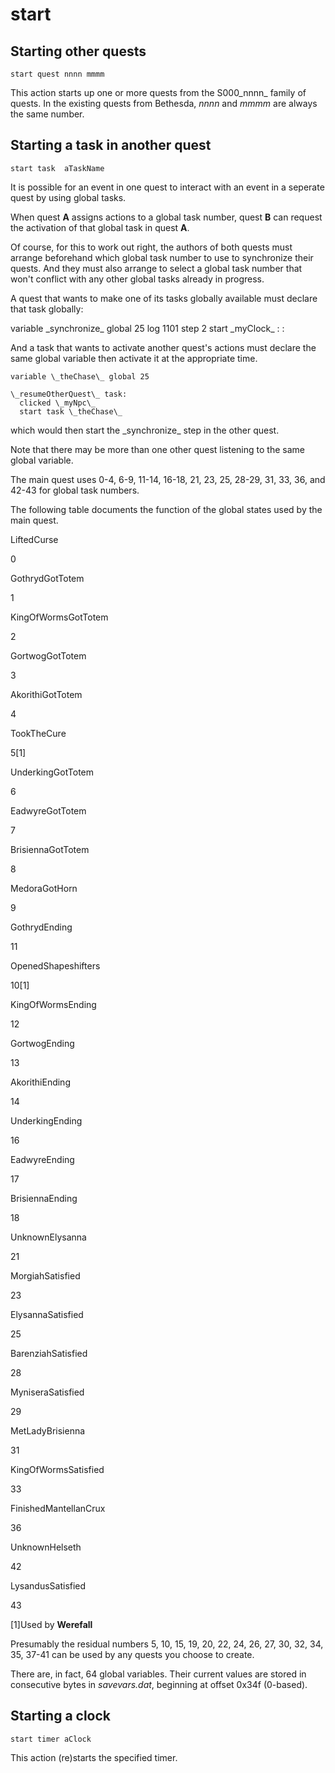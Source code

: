 # start

## Starting other quests

    start quest nnnn mmmm

This action starts up one or more quests from the S000_nnnn_ family of quests. In the existing quests from Bethesda, _nnnn_ and _mmmm_ are always the same number.


## Starting a task in another quest

    start task  aTaskName

It is possible for an event in one quest to interact with an event in a seperate quest by using global tasks.

When quest **A** assigns actions to a global task number, quest **B** can request the activation of that global task in quest **A**.

Of course, for this to work out right, the authors of both quests must arrange beforehand which global task number to use to synchronize their quests. And they must also arrange to select a global task number that won't conflict with any other global tasks already in progress.

A quest that wants to make one of its tasks globally available must declare that task globally:

   variable \_synchronize\_ global 25
       log 1101 step 2
       start \_myClock\_
           :
           :

And a task that wants to activate another quest's actions must declare the same global variable then activate it at the appropriate time.

    variable \_theChase\_ global 25

    \_resumeOtherQuest\_ task:
      clicked \_myNpc\_
      start task \_theChase\_

which would then start the \_synchronize\_ step in the other quest.

Note that there may be more than one other quest listening to the same global variable.

The main quest uses 0-4, 6-9, 11-14, 16-18, 21, 23, 25, 28-29, 31, 33, 36, and 42-43 for global task numbers.

The following table documents the function of the global states used by the main quest.

LiftedCurse

0

GothrydGotTotem

1

KingOfWormsGotTotem

2

GortwogGotTotem

3

AkorithiGotTotem

4

TookTheCure

5\[1\]

UnderkingGotTotem

6

EadwyreGotTotem

7

BrisiennaGotTotem

8

MedoraGotHorn

9

GothrydEnding

11

OpenedShapeshifters

10\[1\]

KingOfWormsEnding

12

GortwogEnding

13

AkorithiEnding

14

UnderkingEnding

16

EadwyreEnding

17

BrisiennaEnding

18

UnknownElysanna

21

MorgiahSatisfied

23

ElysannaSatisfied

25

BarenziahSatisfied

28

MyniseraSatisfied

29

MetLadyBrisienna

31

KingOfWormsSatisfied

33

FinishedMantellanCrux

36

UnknownHelseth

42

LysandusSatisfied

43

\[1\]Used by **Werefall**

Presumably the residual numbers 5, 10, 15, 19, 20, 22, 24, 26, 27, 30, 32, 34, 35, 37-41 can be used by any quests you choose to create.

There are, in fact, 64 global variables. Their current values are stored in consecutive bytes in _savevars.dat_, beginning at offset 0x34f (0-based).


## Starting a clock

    start timer aClock

This action (re)starts the specified timer.
